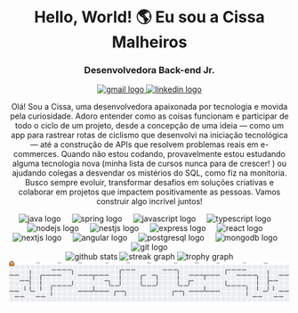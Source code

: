 <h1 align="center">Hello, World! 🌎 Eu sou a Cissa Malheiros</h1>
<h3 align="center">Desenvolvedora Back-end Jr.</h3>
<p align="center">
<a href="mailto:cissamalheiros95@gmail.com">
<img src="https://img.shields.io/static/v1?message=Gmail&logo=gmail&label=&color=D14836&logoColor=white&labelColor=&style=for-the-badge" height="25" alt="gmail logo"  />
</a>
<a href="https://www.linkedin.com/in/cissa-malheiros">
<img src="https://img.shields.io/static/v1?message=LinkedIn&logo=linkedin&label=&color=0077B5&logoColor=white&labelColor=&style=for-the-badge" height="25" alt="linkedin logo"  />
</a>
</p>

<p align="center">
Olá! Sou a Cissa, uma desenvolvedora apaixonada por tecnologia e movida pela curiosidade. Adoro entender como as coisas funcionam e participar de todo o ciclo de um projeto, desde a concepção de uma ideia — como um app para rastrear rotas de ciclismo que desenvolvi na iniciação tecnológica — até a construção de APIs que resolvem problemas reais em e-commerces. Quando não estou codando, provavelmente estou estudando alguma tecnologia nova (minha lista de cursos nunca para de crescer! ) ou ajudando colegas a desvendar os mistérios do SQL, como fiz na monitoria. Busco sempre evoluir, transformar desafios em soluções criativas e colaborar em projetos que impactem positivamente as pessoas. Vamos construir algo incrível juntos!






</p>

<div align="center">
<img src="https://skillicons.dev/icons?i=java" height="50" alt="java logo"  />
<img width="12" />
<img src="https://skillicons.dev/icons?i=spring" height="50" alt="spring logo"  />
<img width="12" />
<img src="https://skillicons.dev/icons?i=js" height="50" alt="javascript logo"  />
<img width="12" />
<img src="https://skillicons.dev/icons?i=ts" height="50" alt="typescript logo"  />
<img width="12" />
<img src="https://skillicons.dev/icons?i=nodejs" height="50" alt="nodejs logo"  />
<img width="12" />
<img src="https://skillicons.dev/icons?i=nestjs" height="50" alt="nestjs logo"  />
<img width="12" />
<img src="https://skillicons.dev/icons?i=express" height="50" alt="express logo"  />
<img width="12" />
<img src="https://skillicons.dev/icons?i=react" height="50" alt="react logo"  />
<img width="12" />
<img src="https://skillicons.dev/icons?i=nextjs" height="50" alt="nextjs logo"  />
<img width="12" />
<img src="https://skillicons.dev/icons?i=angular" height="50" alt="angular logo"  />
<img width="12" />
<img src="https://skillicons.dev/icons?i=postgresql" height="50" alt="postgresql logo"  />
<img width="12" />
<img src="https://skillicons.dev/icons?i=mongodb" height="50" alt="mongodb logo"  />
<img width="12" />
<img src="https://skillicons.dev/icons?i=git" height="50" alt="git logo"  />
</div>

<div align="center">
<img src="https://github-readme-stats.vercel.app/api?username=CissaMalheiros&show_icons=true&theme=dracula&include_all_commits=true&count_private=true" height="170" alt="github stats" />
<img src="https://streak-stats.demolab.com?user=CissaMalheiros&locale=pt_BR&mode=daily&theme=dracula&hide_border=false&border_radius=5" height="170" alt="streak graph" />
<img src="https://github-profile-trophy.vercel.app?username=CissaMalheiros&theme=dracula&column=-1&row=1&margin-w=15&margin-h=15&no-bg=true&no-frame=true" height="170" alt="trophy graph" />
</div>

<picture>
<source media="(prefers-color-scheme: dark)" srcset="https://raw.githubusercontent.com/CissaMalheiros/CissaMalheiros/output/pacman-contribution-graph-dark.svg">
<source media="(prefers-color-scheme: light)" srcset="https://raw.githubusercontent.com/CissaMalheiros/CissaMalheiros/output/pacman-contribution-graph.svg">
<img alt="pacman contribution graph" src="https://raw.githubusercontent.com/CissaMalheiros/CissaMalheiros/output/pacman-contribution-graph.svg">
</picture>
